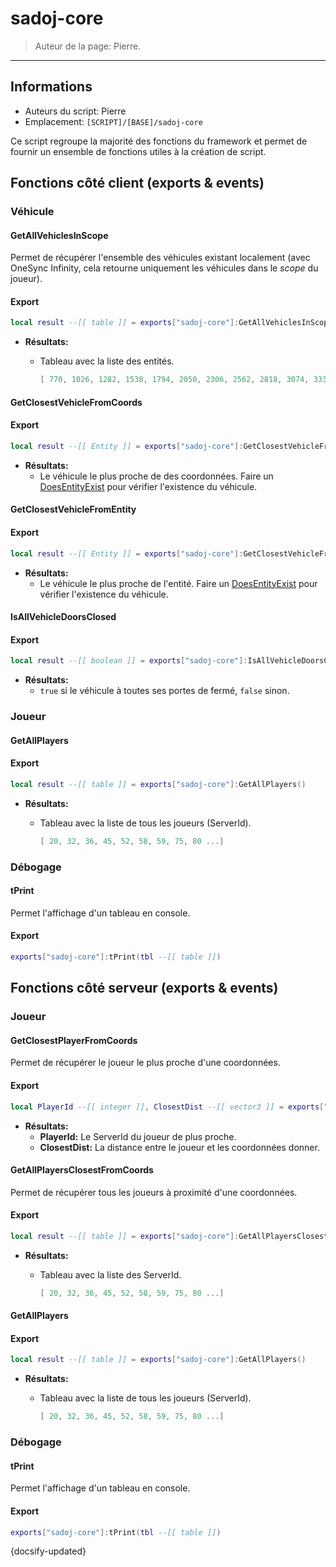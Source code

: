 # sadoj-core

> Auteur de la page: Pierre.

---

## Informations

* Auteurs du script: Pierre
* Emplacement: `[SCRIPT]/[BASE]/sadoj-core`

Ce script regroupe la majorité des fonctions du framework et permet de fournir un ensemble de fonctions utiles à la création de script.

## Fonctions côté client (exports & events)

### Véhicule

#### GetAllVehiclesInScope

Permet de récupérer l'ensemble des véhicules existant localement (avec OneSync Infinity, cela retourne uniquement les véhicules dans le *scope* du joueur).

<!-- tabs:start -->

#### **Export**

```lua
local result --[[ table ]] = exports["sadoj-core"]:GetAllVehiclesInScope()
```

* **Résultats:**
  * Tableau avec la liste des entités.

    ```lua
    [ 770, 1026, 1282, 1538, 1794, 2050, 2306, 2562, 2818, 3074, 3330, 3586, 3842, 4098, 4354, 4610, ...]
    ```

<!-- tabs:end -->

#### GetClosestVehicleFromCoords

<!-- tabs:start -->

#### **Export**

```lua
local result --[[ Entity ]] = exports["sadoj-core"]:GetClosestVehicleFromCoords(coords --[[ vector3 ]])
```

* **Résultats:**
  * Le véhicule le plus proche de des coordonnées. Faire un [DoesEntityExist](https://docs.fivem.net/natives/?_0x7239B21A38F536BA) pour vérifier l'existence du véhicule.

<!-- tabs:end -->

#### GetClosestVehicleFromEntity

<!-- tabs:start -->

#### **Export**

```lua
local result --[[ Entity ]] = exports["sadoj-core"]:GetClosestVehicleFromEntity(entity --[[ Entity ]])
```

* **Résultats:**
  * Le véhicule le plus proche de l'entité. Faire un [DoesEntityExist](https://docs.fivem.net/natives/?_0x7239B21A38F536BA) pour vérifier l'existence du véhicule.

<!-- tabs:end -->

#### IsAllVehicleDoorsClosed

<!-- tabs:start -->

#### **Export**

```lua
local result --[[ boolean ]] = exports["sadoj-core"]:IsAllVehicleDoorsClosed(vehicle --[[ Vehicle ]])
```

* **Résultats:**
  * `true` si le véhicule à toutes ses portes de fermé, `false` sinon.

<!-- tabs:end -->

### Joueur

#### GetAllPlayers
<!-- tabs:start -->
#### **Export**

```lua
local result --[[ table ]] = exports["sadoj-core"]:GetAllPlayers()
```
* **Résultats:**
  * Tableau avec la liste de tous les joueurs (ServerId).

    ```lua
    [ 20, 32, 36, 45, 52, 58, 59, 75, 80 ...]
    ```
<!-- tabs:end -->


### Débogage

#### tPrint

Permet l'affichage d'un tableau en console.

<!-- tabs:start -->

#### **Export**

```lua
exports["sadoj-core"]:tPrint(tbl --[[ table ]])
```

<!-- tabs:end -->

## Fonctions côté serveur (exports & events)

### Joueur

#### GetClosestPlayerFromCoords

Permet de récupérer le joueur le plus proche d'une coordonnées.

<!-- tabs:start -->

#### **Export**

```lua
local PlayerId --[[ integer ]], ClosestDist --[[ vector3 ]] = exports["sadoj-core"]:GetClosestPlayerFromCoords(tbl --[[ table ]])
```
* **Résultats:**
  * **PlayerId:** Le ServerId du joueur de plus proche.
  * **ClosestDist:** La distance entre le joueur et les coordonnées donner.
<!-- tabs:end -->

#### GetAllPlayersClosestFromCoords

Permet de récupérer tous les joueurs à proximité d'une coordonnées.

<!-- tabs:start -->
#### **Export**

```lua
local result --[[ table ]] = exports["sadoj-core"]:GetAllPlayersClosestFromCoords(tbl --[[ table ]])
```
* **Résultats:**
  * Tableau avec la liste des ServerId.

    ```lua
    [ 20, 32, 36, 45, 52, 58, 59, 75, 80 ...]
    ```
<!-- tabs:end -->

#### GetAllPlayers
<!-- tabs:start -->
#### **Export**

```lua
local result --[[ table ]] = exports["sadoj-core"]:GetAllPlayers()
```
* **Résultats:**
  * Tableau avec la liste de tous les joueurs (ServerId).

    ```lua
    [ 20, 32, 36, 45, 52, 58, 59, 75, 80 ...]
    ```
<!-- tabs:end -->

### Débogage

#### tPrint

Permet l'affichage d'un tableau en console.

<!-- tabs:start -->

#### **Export**

```lua
exports["sadoj-core"]:tPrint(tbl --[[ table ]])
```

<!-- tabs:end -->

{docsify-updated}